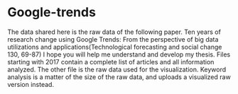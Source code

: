 # Google-trends
The data shared here is the raw data of the following paper.
Ten years of research change using Google Trends: From the perspective of big data utilizations and applications(Technological forecasting and social change 130, 69-87)
I hope you will help me understand and develop my thesis.
Files starting with 2017 contain a complete list of articles and all information analyzed.
The other file is the raw data used for the visualization.
Keyword analysis is a matter of the size of the raw data, and uploads a visualized raw version instead.
